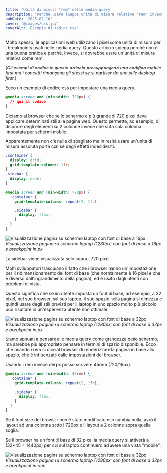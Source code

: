 ```yaml
---
title: 'Unità di misura "rem" nelle media query'
description: 'Perchè usare l&apos;unità di misura relativa "rem" invece dell&apos;unità di misura fissa "px"'
pubDate: '2025-02-18'
cover: '@images/css.jpg'
coverAlt: 'Esempio di codice css'
---
```


Molto spesso, le applicazioni web utilizzano i pixel come unità di misura per i breakpoints usati nelle media query. Questo articolo spiega perchè non è una buona pratica e perchè, invece, si dovrebbe usare un'unità di misura relativa come rem.

(_Gli esempi di codice in questo articolo presuppongono una codifica mobile first ma i concetti rimangono gli stessi se si partisse da uno stile desktop first._)

Ecco un esempio di codice css per impostare una media query.

```css
@media screen and (min-width: 720px) {
  // qui il codice
}
```

Diciamo al browser che se lo schermo è più grande di 720 pixel deve applicare determinati stili alla pagina web. Questo permette, ad esempio, di disporre degli elementi su 2 colonne invece che sulla sola colonna impostata per schermi mobile.

Apparentemente non c'è nulla di sbagliato ma in realtà usare un'unita di misura assoluta porta con sè degli effetti indesiderati.

```css
.container {
  display: grid;
  grid-template-columns: 1fr;
}
.sidebar {
  display: none;
}

@media screen and (min-width: 720px) {
  .container {
    grid-template-columns: repeat(2, 1fr);

    .sidebar {
      display: flex;
    }
  }
}
```

![Visualizzazione pagina su schermo
  laptop con font di base a 16px](@images/page-16px.png)
_Visualizzazione pagina su schermo laptop (1280px) con font di base a 16px e breakpoint in px_

La sidebar viene visualizzata solo sopra i 720 pixel.

Molti sviluppatori trascurano il fatto che i browser hanno un'impostazione per il ridimensionamento del font di base (che normalmente è 16 pixel e che è diverso dall'ingrandimento della pagina), ed è usato dagli utenti con problemi di vista.

Questo significa che se un utente imposta un font di base, ad esempio, a 32 pixel, nel suo browser, sul suo laptop, il suo spazio nella pagina si dimezza e quindi usare degli stili previsti per il laptop in uno spazio molto più piccolo può risultare in un'esperienza utente non ottimale.

![Visualizzazione pagina su schermo
  laptop con font di base a 32px](@images/page-32px-width-breakpoint-in-px.png)
_Visualizzazione pagina su schermo laptop (1280px) con font di base a 32px e breakpoint in px_

Siamo abituati a pensare alle media query come grandezza dello schermo, ma sarebbe più appropriato pensare in termini di spazio disponibile.
Ecco che usando i rem si dice al browser di renderizzare la pagina in base allo spazio, che è influenzato dalle impostazioni del browser.

Usando i rem invece dei px posso scrivere 45rem (720/16px).

```css
@media screen and (min-width: 45rem) {
  .container {
    grid-template-columns: repeat(2, 1fr);

    .sidebar {
      display: flex;
    }
  }
}
```

Se il font size del browser non è stato modificato non cambia nulla, avrò il layout ad una colonna sotto i 720px e il layout a 2 colonne sopra quella soglia.

Se il browser ha un font di base di 32 pixel la media query si attiverà a (32\*45 = 1440px) per cui sul laptop continuerò ad avere una vista "mobile".

![Visualizzazione pagina su schermo
  laptop con font di base a 32px](@images/page-32px-width-breakpoint-in-rem.png)
_Visualizzazione pagina su schermo laptop (1280px) con font di base a 32px e breakpoint in rem_
